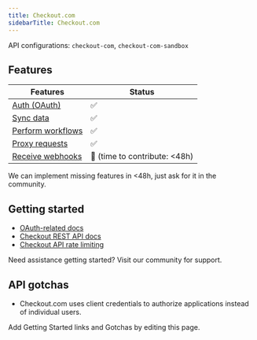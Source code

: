 ```yaml
---
title: Checkout.com
sidebarTitle: Checkout.com
---
```


API configurations: `checkout-com`, `checkout-com-sandbox`

## Features

| Features | Status |
| - | - |
| [Auth (OAuth)](https://terapi.gitbook.io/terapi-api-explorer/integrate/guides/authorize-an-api) | ✅ |
| [Sync data](https://terapi.gitbook.io/terapi-api-explorer/integrate/guides/sync-data-from-an-api) | ✅ |
| [Perform workflows](https://terapi.gitbook.io/terapi-api-explorer/integrate/guides/perform-workflows-with-an-api) | ✅ |
| [Proxy requests](https://terapi.gitbook.io/terapi-api-explorer/integrate/guides/proxy-requests-to-an-api) | ✅ |
| [Receive webhooks](https://terapi.gitbook.io/terapi-api-explorer/integrate/guides/receive-webhooks-from-an-api) | 🚫 (time to contribute: &lt;48h) |

We can implement missing features in &lt;48h, just ask for it in the community.

## Getting started

-   [OAuth-related docs](https://api-reference.checkout.com/#OAuth)
-   [Checkout REST API docs](https://api-reference.checkout.com)
-   [Checkout API rate limiting](https://www.checkout.com/docs/developer-resources/api/api-rate-limits)

Need assistance getting started? Visit our community for support.

## API gotchas

-   Checkout.com uses client credentials to authorize applications instead of individual users.

Add Getting Started links and Gotchas by editing this page.


